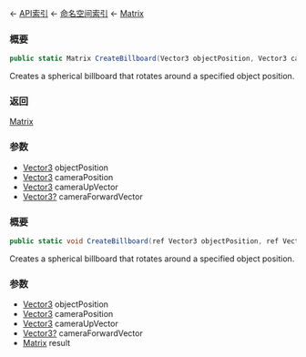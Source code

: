 ← [API索引](Api-Index) ← [命名空间索引](Namespace-Index) ← [Matrix](VRageMath.Matrix)

### 概要

```csharp
public static Matrix CreateBillboard(Vector3 objectPosition, Vector3 cameraPosition, Vector3 cameraUpVector, Vector3? cameraForwardVector)
```

Creates a spherical billboard that rotates around a specified object position.

### 返回

[Matrix](VRageMath.Matrix)

### 参数

* [Vector3](VRageMath.Vector3) objectPosition
* [Vector3](VRageMath.Vector3) cameraPosition
* [Vector3](VRageMath.Vector3) cameraUpVector
* [Vector3?](https://docs.microsoft.com/en-us/dotnet/api/System.Nullable-1?view=netframework-4.6) cameraForwardVector
### 概要

```csharp
public static void CreateBillboard(ref Vector3 objectPosition, ref Vector3 cameraPosition, ref Vector3 cameraUpVector, Vector3? cameraForwardVector, out Matrix result)
```

Creates a spherical billboard that rotates around a specified object position.

### 参数

* [Vector3](VRageMath.Vector3) objectPosition
* [Vector3](VRageMath.Vector3) cameraPosition
* [Vector3](VRageMath.Vector3) cameraUpVector
* [Vector3?](https://docs.microsoft.com/en-us/dotnet/api/System.Nullable-1?view=netframework-4.6) cameraForwardVector
* [Matrix](VRageMath.Matrix) result
